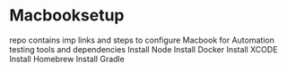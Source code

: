 # Macbooksetup
repo contains imp links and steps to configure Macbook for Automation testing tools and dependencies
Install Node
Install Docker
Install XCODE
Install Homebrew
Install Gradle
